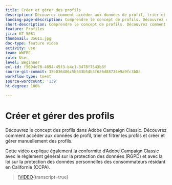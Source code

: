 ```yaml
---
title: Créer et gérer des profils
description: Découvrez comment accéder aux données de profil, trier et filtrer les profils ainsi que comment les créer et les gérer manuellement. Comprendre la conformité avec le règlement général sur la protection des données (RGPD) et la loi californienne sur la protection de la vie privée des consommateurs (CCPA).
landing-page-description: Comprendre le concept de profils. Découvrez comment accéder aux données de profil, trier et filtrer les profils et créer et gérer manuellement des profils. En savoir plus sur le RGPD et le CCPA.
short-description: Comprendre le concept de profils. Découvrez comment accéder aux données de profil, trier et filtrer les profils et créer et gérer manuellement des profils. En savoir plus sur le RGPD et le CCPA.
feature: Profiles
jira: KT-5081
thumbnail: 35611.jpg
doc-type: feature video
activity: use
team: WWFRE
role: User
level: Beginner
exl-id: f5694e76-4694-45f3-b4c1-3478f7543b3f
source-git-commit: 35e036486c5b533b54b3f626d88734e9a9fc3b8a
workflow-type: tm+mt
source-wordcount: '139'
ht-degree: 100%

---
```


# Créer et gérer des profils

Découvrez le concept des profils dans Adobe Campaign Classic. Découvrez comment accéder aux données de profil, trier et filtrer les profils et créer et gérer manuellement des profils.

Cette vidéo explique également la conformité d’Adobe Campaign Classic avec le règlement général sur la protection des données (RGPD) et avec la loi sur la protection des données personnelles des consommateurs résidant en Californie (CCPA).

>[!VIDEO](https://video.tv.adobe.com/v/3424578?quality=12&learn=on&captions=fre_fr){transcript=true}

